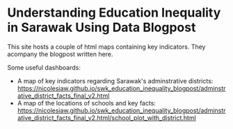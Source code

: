 # Understanding Education Inequality in Sarawak Using Data Blogpost

This site hosts a couple of html maps containing key indicators. They acompany the blogpost written here.

Some useful dashboards:
- A map of key indicators regarding Sarawak's adminstrative districts: https://nicolesiaw.github.io/swk_education_inequality_blogpost/adminstrative_district_facts_final_v2.html
- A map of the locations of schools and key facts: https://nicolesiaw.github.io/swk_education_inequality_blogpost/adminstrative_district_facts_final_v2.html/school_plot_with_district.html
